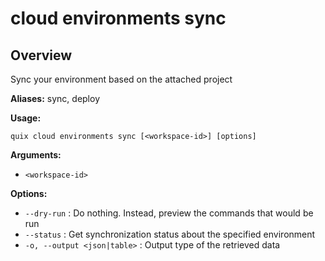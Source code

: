 # cloud environments sync

## Overview

Sync your environment based on the attached project

**Aliases:** sync, deploy

**Usage:**

```
quix cloud environments sync [<workspace-id>] [options]
```

**Arguments:**

- `<workspace-id>`

**Options:**

- `--dry-run` : Do nothing. Instead, preview the commands that would be run
- `--status` : Get synchronization status about the specified environment
- `-o, --output <json|table>` : Output type of the retrieved data

